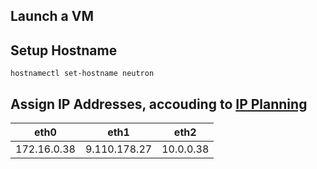 ## Launch a VM

## Setup Hostname

	hostnamectl set-hostname neutron

## Assign IP Addresses, accouding to [IP Planning](IPPlanning.markdown)

| eth0 | eth1 | eth2 |
| ---- | ---- | ---- |
| 172.16.0.38 | 9.110.178.27 | 10.0.0.38 |
